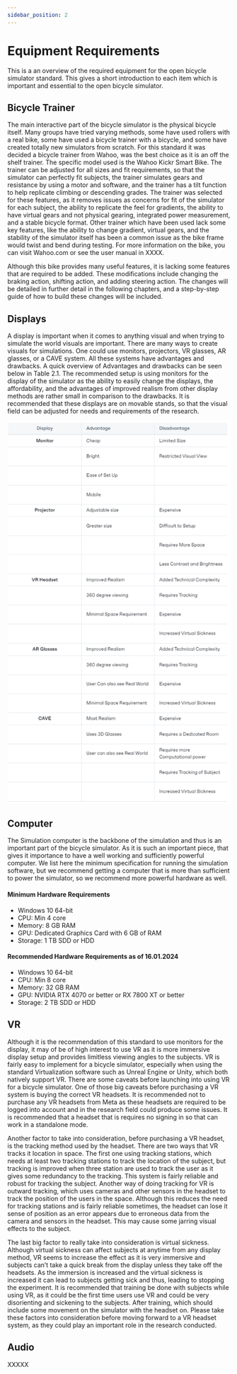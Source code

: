 ```yaml
---
sidebar_position: 2
---
```


# Equipment Requirements

This is a an overview of the required equipment for the open bicycle simulator standard. This gives a short introduction to each item which is important and essential to the open bicycle simulator. 

## Bicycle Trainer

The main interactive part of the bicycle simulator is the physical bicycle itself. Many groups have tried varying methods, some have used rollers with a real bike, some have used a bicycle trainer with a bicycle, and some have created totally new simulators from scratch. For this standard it was decided a bicycle trainer from Wahoo, was the best choice as it is an off the shelf trainer. The specific model used is the Wahoo Kickr Smart Bike. The trainer can be adjusted for all sizes and fit requirements, so that the simulator can perfectly fit subjects, the trainer simulates gears and resistance by using a motor and software, and the trainer has a tilt function to help replicate climbing or descending grades. The trainer was selected for these features, as it removes issues as concerns for fit of the simulator for each subject, the ability to replicate the feel for gradients, the ability to have virtual gears and not physical gearing, integrated power measurement, and a stable bicycle format. Other trainer which have been used lack some key features, like the ability to change gradient, virtual gears, and the stability of the simulator itself has been a common issue as the bike frame would twist and bend during testing. For more information on the bike, you can visit Wahoo.com or see the user manual in XXXX. 

Although this bike provides many useful features, it is lacking some features that are required to be added. These modifications include changing the braking action, shifting action, and adding steering action. The changes will be detailed in further detail in the following chapters, and a step-by-step guide of how to build these changes will be included.

## Displays

A display is important when it comes to anything visual and when trying to simulate the world visuals are important. There are many ways to create visuals for simulations. One could use monitors, projectors, VR glasses, AR glasses, or a CAVE system. All these systems have advantages and drawbacks. A quick overview of Advantages and drawbacks can be seen below in Table 2.1. The recommended setup is using monitors for the display of the simulator as the ability to easily change the displays, the affordability, and the advantages of improved realism from other display methods are rather small in comparison to the drawbacks. It is recommended that these displays are on movable stands, so that the visual field can be adjusted for needs and requirements of the research.

![Equipment-Table](./Equipment_table.PNG)

## Computer

The Simulation computer is the backbone of the simulation and thus is an important part of the bicycle simulator. As it is such an important piece, that gives it importance to have a well working and sufficiently powerful computer. We list here the minimum specification for running the simulation software, but we recommend getting a computer that is more than sufficient to power the simulator, so we recommend more powerful hardware as well.

#### Minimum Hardware Requirements 

- Windows 10 64-bit
- CPU: Min 4 core
- Memory: 8 GB RAM
- GPU: Dedicated Graphics Card with 6 GB of RAM
- Storage: 1 TB SDD or HDD

#### Recommended Hardware Requirements as of 16.01.2024 

- Windows 10 64-bit
- CPU: Min 8 core
- Memory: 32 GB RAM
- GPU: NVIDIA RTX 4070 or better or RX 7800 XT or better
- Storage: 2 TB SDD or HDD

## VR

Although it is the recommendation of this standard to use monitors for the display, it may of be of high interest to use VR as it is more immersive display setup and provides limitless viewing angles to the subjects. VR is fairly easy to implement for a bicycle simulator, especially when using the standard Virtualization software such as Unreal Engine or Unity, which both natively support VR. There are some caveats before launching into using VR for a bicycle simulator. One of those big caveats before purchasing a VR system is buying the correct VR headsets. It is recommended not to purchase any VR headsets from Meta as these headsets are required to be logged into account and in the research field could produce some issues. It is recommended that a headset that is requires no signing in so that can work in a standalone mode. 

Another factor to take into consideration, before purchasing a VR headset, is the tracking method used by the headset. There are two ways that VR tracks it location in space. The first one using tracking stations, which needs at least two tracking stations to track the location of the subject, but tracking is improved when three station are used to track the user as it gives some redundancy to the tracking. This system is fairly reliable and robust for tracking the subject. Another way of doing tracking for VR is outward tracking, which uses cameras and other sensors in the headset to track the position of the users in the space. Although this reduces the need for tracking stations and is fairly reliable sometimes, the headset can lose it sense of position as an error appears due to erroneous data from the camera and sensors in the headset. This may cause some jarring visual effects to the subject. 

The last big factor to really take into consideration is virtual sickness. Although virtual sickness can affect subjects at anytime from any display method, VR seems to increase the effect as it is very immersive and subjects can’t take a quick break from the display unless they take off the headsets. As the immersion is increased and the virtual sickness is increased it can lead to subjects getting sick and thus, leading to stopping the experiment. It is recommended that training be done with subjects while using VR, as it could be the first time users use VR and could be very disorienting and sickening to the subjects. After training, which should include some movement on the simulator with the headset on.
Please take these factors into consideration before moving forward to a VR headset system, as they could play an important role in the research conducted.

## Audio

XXXXX
